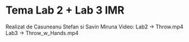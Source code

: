 # Tema Lab 2 + Lab 3 IMR
Realizat de Casuneanu Stefan si Savin Miruna
Video: Lab2 -> Throw.mp4
Lab3 -> Throw_w_Hands.mp4

